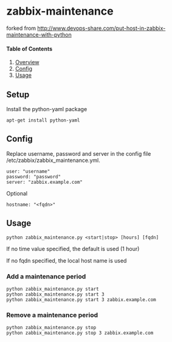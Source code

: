 # zabbix-maintenance

forked from http://www.devops-share.com/put-host-in-zabbix-maintenance-with-python

#### Table of Contents

1. [Overview](#overview)
2. [Config](#config)
3. [Usage](#usage)

## Setup

Install the python-yaml package
```
apt-get install python-yaml
```

## Config

Replace username, password and server in the config file /etc/zabbix/zabbix_maintenance.yml.

```
user: "username"
password: "password"
server: "zabbix.example.com"
```
Optional
```
hostname: "<fqdn>"
```


## Usage

```
python zabbix_maintenance.py <start|stop> [hours] [fqdn] 
```
If no time value specified, the default is used (1 hour)

If no fqdn specified, the local host name is used

### Add a maintenance period

```
python zabbix_maintenance.py start
python zabbix_maintenance.py start 3
python zabbix_maintenance.py start 3 zabbix.example.com
```

### Remove a maintenance period

```
python zabbix_maintenance.py stop
python zabbix_maintenance.py stop 3 zabbix.example.com
```
